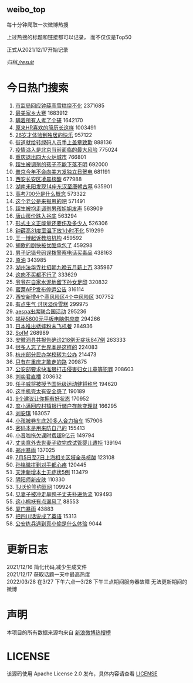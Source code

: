 weibo_top  
---
每十分钟爬取一次微博热搜  

上过热搜的标题和链接都可以记录， 而不仅仅是Top50

正式从2021/12/17开始记录  

*归档[./result](./result/)*

# 今日热门搜索  
1. [市监局回应钟薛高雪糕烧不化](https://s.weibo.com//weibo?q=%23%E5%B8%82%E7%9B%91%E5%B1%80%E5%9B%9E%E5%BA%94%E9%92%9F%E8%96%9B%E9%AB%98%E9%9B%AA%E7%B3%95%E7%83%A7%E4%B8%8D%E5%8C%96%23&Refer=top) 2371685
2. [最美家乡大赛](https://s.weibo.com//weibo?q=%23%E6%9C%80%E7%BE%8E%E5%AE%B6%E4%B9%A1%E5%A4%A7%E8%B5%9B%23&Refer=top) 1683912
3. [瞒着所有人考了个研](https://s.weibo.com//weibo?q=%23%E7%9E%92%E7%9D%80%E6%89%80%E6%9C%89%E4%BA%BA%E8%80%83%E4%BA%86%E4%B8%AA%E7%A0%94%23&Refer=top) 1642170
4. [原来HR喜欢的简历长这样](https://s.weibo.com//weibo?q=%23%E5%8E%9F%E6%9D%A5HR%E5%96%9C%E6%AC%A2%E7%9A%84%E7%AE%80%E5%8E%86%E9%95%BF%E8%BF%99%E6%A0%B7%23&Refer=top) 1003491
5. [26岁才体验到独居的快乐](https://s.weibo.com//weibo?q=%2326%E5%B2%81%E6%89%8D%E4%BD%93%E9%AA%8C%E5%88%B0%E7%8B%AC%E5%B1%85%E7%9A%84%E5%BF%AB%E4%B9%90%23&Refer=top) 957122
6. [街道就给转绿码人员手上盖章致歉](https://s.weibo.com//weibo?q=%23%E8%A1%97%E9%81%93%E5%B0%B1%E7%BB%99%E8%BD%AC%E7%BB%BF%E7%A0%81%E4%BA%BA%E5%91%98%E6%89%8B%E4%B8%8A%E7%9B%96%E7%AB%A0%E8%87%B4%E6%AD%89%23&Refer=top) 888136
7. [疫情溢入是北京当前面临的最大风险](https://s.weibo.com//weibo?q=%23%E7%96%AB%E6%83%85%E6%BA%A2%E5%85%A5%E6%98%AF%E5%8C%97%E4%BA%AC%E5%BD%93%E5%89%8D%E9%9D%A2%E4%B8%B4%E7%9A%84%E6%9C%80%E5%A4%A7%E9%A3%8E%E9%99%A9%23&Refer=top) 775024
8. [重庆退出四大火炉城市](https://s.weibo.com//weibo?q=%23%E9%87%8D%E5%BA%86%E9%80%80%E5%87%BA%E5%9B%9B%E5%A4%A7%E7%81%AB%E7%82%89%E5%9F%8E%E5%B8%82%23&Refer=top) 766801
9. [超生被调剂的孩子不能下落不明](https://s.weibo.com//weibo?q=%23%E8%B6%85%E7%94%9F%E8%A2%AB%E8%B0%83%E5%89%82%E7%9A%84%E5%AD%A9%E5%AD%90%E4%B8%8D%E8%83%BD%E4%B8%8B%E8%90%BD%E4%B8%8D%E6%98%8E%23&Refer=top) 692000
10. [普京今年不会向美方发独立日贺电](https://s.weibo.com//weibo?q=%23%E6%99%AE%E4%BA%AC%E4%BB%8A%E5%B9%B4%E4%B8%8D%E4%BC%9A%E5%90%91%E7%BE%8E%E6%96%B9%E5%8F%91%E7%8B%AC%E7%AB%8B%E6%97%A5%E8%B4%BA%E7%94%B5%23&Refer=top) 681191
11. [西安长安区凌晨核酸](https://s.weibo.com//weibo?q=%23%E8%A5%BF%E5%AE%89%E9%95%BF%E5%AE%89%E5%8C%BA%E5%87%8C%E6%99%A8%E6%A0%B8%E9%85%B8%23&Refer=top) 677988
12. [湖南耒阳发现14座东汉至唐朝古墓](https://s.weibo.com//weibo?q=%23%E6%B9%96%E5%8D%97%E8%80%92%E9%98%B3%E5%8F%91%E7%8E%B014%E5%BA%A7%E4%B8%9C%E6%B1%89%E8%87%B3%E5%94%90%E6%9C%9D%E5%8F%A4%E5%A2%93%23&Refer=top) 635901
13. [高考700分是什么概念](https://s.weibo.com//weibo?q=%23%E9%AB%98%E8%80%83700%E5%88%86%E6%98%AF%E4%BB%80%E4%B9%88%E6%A6%82%E5%BF%B5%23&Refer=top) 573322
14. [这个老公是来报恩的吧](https://s.weibo.com//weibo?q=%23%E8%BF%99%E4%B8%AA%E8%80%81%E5%85%AC%E6%98%AF%E6%9D%A5%E6%8A%A5%E6%81%A9%E7%9A%84%E5%90%A7%23&Refer=top) 571491
15. [超生被抱走调剂男孩姐姐发声](https://s.weibo.com//weibo?q=%23%E8%B6%85%E7%94%9F%E8%A2%AB%E6%8A%B1%E8%B5%B0%E8%B0%83%E5%89%82%E7%94%B7%E5%AD%A9%E5%A7%90%E5%A7%90%E5%8F%91%E5%A3%B0%23&Refer=top) 563909
16. [唐山房价跌入谷底](https://s.weibo.com//weibo?q=%23%E5%94%90%E5%B1%B1%E6%88%BF%E4%BB%B7%E8%B7%8C%E5%85%A5%E8%B0%B7%E5%BA%95%23&Refer=top) 563294
17. [形式主义正能量还要伤及多少人](https://s.weibo.com//weibo?q=%23%E5%BD%A2%E5%BC%8F%E4%B8%BB%E4%B9%89%E6%AD%A3%E8%83%BD%E9%87%8F%E8%BF%98%E8%A6%81%E4%BC%A4%E5%8F%8A%E5%A4%9A%E5%B0%91%E4%BA%BA%23&Refer=top) 526306
18. [钟薛高31度室温下放1小时不化](https://s.weibo.com//weibo?q=%23%E9%92%9F%E8%96%9B%E9%AB%9831%E5%BA%A6%E5%AE%A4%E6%B8%A9%E4%B8%8B%E6%94%BE1%E5%B0%8F%E6%97%B6%E4%B8%8D%E5%8C%96%23&Refer=top) 519299
19. [王一博起诉教培机构](https://s.weibo.com//weibo?q=%23%E7%8E%8B%E4%B8%80%E5%8D%9A%E8%B5%B7%E8%AF%89%E6%95%99%E5%9F%B9%E6%9C%BA%E6%9E%84%23&Refer=top) 459592
20. [胡歌的剧快被优酷承包了](https://s.weibo.com//weibo?q=%23%E8%83%A1%E6%AD%8C%E7%9A%84%E5%89%A7%E5%BF%AB%E8%A2%AB%E4%BC%98%E9%85%B7%E6%89%BF%E5%8C%85%E4%BA%86%23&Refer=top) 459298
21. [男子记错号码误拨警察电话买毒品](https://s.weibo.com//weibo?q=%23%E7%94%B7%E5%AD%90%E8%AE%B0%E9%94%99%E5%8F%B7%E7%A0%81%E8%AF%AF%E6%8B%A8%E8%AD%A6%E5%AF%9F%E7%94%B5%E8%AF%9D%E4%B9%B0%E6%AF%92%E5%93%81%23&Refer=top) 438163
22. [原油](https://s.weibo.com//weibo?q=%E5%8E%9F%E6%B2%B9&Refer=top) 343985
23. [湖州法华寺社招朝九晚五月薪上万](https://s.weibo.com//weibo?q=%23%E6%B9%96%E5%B7%9E%E6%B3%95%E5%8D%8E%E5%AF%BA%E7%A4%BE%E6%8B%9B%E6%9C%9D%E4%B9%9D%E6%99%9A%E4%BA%94%E6%9C%88%E8%96%AA%E4%B8%8A%E4%B8%87%23&Refer=top) 335967
24. [这肉不买都不行了](https://s.weibo.com//weibo?q=%23%E8%BF%99%E8%82%89%E4%B8%8D%E4%B9%B0%E9%83%BD%E4%B8%8D%E8%A1%8C%E4%BA%86%23&Refer=top) 333629
25. [爷爷在自家水泥地留下孙女足印](https://s.weibo.com//weibo?q=%23%E7%88%B7%E7%88%B7%E5%9C%A8%E8%87%AA%E5%AE%B6%E6%B0%B4%E6%B3%A5%E5%9C%B0%E7%95%99%E4%B8%8B%E5%AD%99%E5%A5%B3%E8%B6%B3%E5%8D%B0%23&Refer=top) 320832
26. [蜜芽APP发布停运公告](https://s.weibo.com//weibo?q=%23%E8%9C%9C%E8%8A%BDAPP%E5%8F%91%E5%B8%83%E5%81%9C%E8%BF%90%E5%85%AC%E5%91%8A%23&Refer=top) 316114
27. [西安新增4个高风险区4个中风险区](https://s.weibo.com//weibo?q=%23%E8%A5%BF%E5%AE%89%E6%96%B0%E5%A2%9E4%E4%B8%AA%E9%AB%98%E9%A3%8E%E9%99%A9%E5%8C%BA4%E4%B8%AA%E4%B8%AD%E9%A3%8E%E9%99%A9%E5%8C%BA%23&Refer=top) 307752
28. [有点生气 讨厌溢价雪糕](https://s.weibo.com//weibo?q=%E6%9C%89%E7%82%B9%E7%94%9F%E6%B0%94%20%E8%AE%A8%E5%8E%8C%E6%BA%A2%E4%BB%B7%E9%9B%AA%E7%B3%95&Refer=top) 299975
29. [aespa出席联合国活动](https://s.weibo.com//weibo?q=%23aespa%E5%87%BA%E5%B8%AD%E8%81%94%E5%90%88%E5%9B%BD%E6%B4%BB%E5%8A%A8%23&Refer=top) 295236
30. [揭秘5800元平板电脑供应商](https://s.weibo.com//weibo?q=%23%E6%8F%AD%E7%A7%985800%E5%85%83%E5%B9%B3%E6%9D%BF%E7%94%B5%E8%84%91%E4%BE%9B%E5%BA%94%E5%95%86%23&Refer=top) 294266
31. [日本推出蟋蟀粉末飞机餐](https://s.weibo.com//weibo?q=%23%E6%97%A5%E6%9C%AC%E6%8E%A8%E5%87%BA%E8%9F%8B%E8%9F%80%E7%B2%89%E6%9C%AB%E9%A3%9E%E6%9C%BA%E9%A4%90%23&Refer=top) 284936
32. [SofM](https://s.weibo.com//weibo?q=SofM&Refer=top) 268989
33. [安徽泗县共报告确诊218例无症状847例](https://s.weibo.com//weibo?q=%23%E5%AE%89%E5%BE%BD%E6%B3%97%E5%8E%BF%E5%85%B1%E6%8A%A5%E5%91%8A%E7%A1%AE%E8%AF%8A218%E4%BE%8B%E6%97%A0%E7%97%87%E7%8A%B6847%E4%BE%8B%23&Refer=top) 263333
34. [很多人忘了世界本是这样的](https://s.weibo.com//weibo?q=%23%E5%BE%88%E5%A4%9A%E4%BA%BA%E5%BF%98%E4%BA%86%E4%B8%96%E7%95%8C%E6%9C%AC%E6%98%AF%E8%BF%99%E6%A0%B7%E7%9A%84%23&Refer=top) 224083
35. [杭州部分民办学校转为公办](https://s.weibo.com//weibo?q=%23%E6%9D%AD%E5%B7%9E%E9%83%A8%E5%88%86%E6%B0%91%E5%8A%9E%E5%AD%A6%E6%A0%A1%E8%BD%AC%E4%B8%BA%E5%85%AC%E5%8A%9E%23&Refer=top) 214473
36. [只有在重庆才敢走的路](https://s.weibo.com//weibo?q=%23%E5%8F%AA%E6%9C%89%E5%9C%A8%E9%87%8D%E5%BA%86%E6%89%8D%E6%95%A2%E8%B5%B0%E7%9A%84%E8%B7%AF%23&Refer=top) 209875
37. [公安部要求快准狠打击侵害妇女儿童等犯罪](https://s.weibo.com//weibo?q=%23%E5%85%AC%E5%AE%89%E9%83%A8%E8%A6%81%E6%B1%82%E5%BF%AB%E5%87%86%E7%8B%A0%E6%89%93%E5%87%BB%E4%BE%B5%E5%AE%B3%E5%A6%87%E5%A5%B3%E5%84%BF%E7%AB%A5%E7%AD%89%E7%8A%AF%E7%BD%AA%23&Refer=top) 208603
38. [刘奕君直播](https://s.weibo.com//weibo?q=%E5%88%98%E5%A5%95%E5%90%9B%E7%9B%B4%E6%92%AD&Refer=top) 203632
39. [任子威将被授予国际级运动健将称号](https://s.weibo.com//weibo?q=%23%E4%BB%BB%E5%AD%90%E5%A8%81%E5%B0%86%E8%A2%AB%E6%8E%88%E4%BA%88%E5%9B%BD%E9%99%85%E7%BA%A7%E8%BF%90%E5%8A%A8%E5%81%A5%E5%B0%86%E7%A7%B0%E5%8F%B7%23&Refer=top) 194620
40. [这手机壳太有安全感了](https://s.weibo.com//weibo?q=%23%E8%BF%99%E6%89%8B%E6%9C%BA%E5%A3%B3%E5%A4%AA%E6%9C%89%E5%AE%89%E5%85%A8%E6%84%9F%E4%BA%86%23&Refer=top) 190189
41. [9个建议让你拥有好状态](https://s.weibo.com//weibo?q=%239%E4%B8%AA%E5%BB%BA%E8%AE%AE%E8%AE%A9%E4%BD%A0%E6%8B%A5%E6%9C%89%E5%A5%BD%E7%8A%B6%E6%80%81%23&Refer=top) 170952
42. [度小满回应村镇银行储户存款变理财](https://s.weibo.com//weibo?q=%23%E5%BA%A6%E5%B0%8F%E6%BB%A1%E5%9B%9E%E5%BA%94%E6%9D%91%E9%95%87%E9%93%B6%E8%A1%8C%E5%82%A8%E6%88%B7%E5%AD%98%E6%AC%BE%E5%8F%98%E7%90%86%E8%B4%A2%23&Refer=top) 166295
43. [刘安琪](https://s.weibo.com//weibo?q=%E5%88%98%E5%AE%89%E7%90%AA&Refer=top) 163057
44. [小孩被卷车底20多人合力抬车](https://s.weibo.com//weibo?q=%23%E5%B0%8F%E5%AD%A9%E8%A2%AB%E5%8D%B7%E8%BD%A6%E5%BA%9520%E5%A4%9A%E4%BA%BA%E5%90%88%E5%8A%9B%E6%8A%AC%E8%BD%A6%23&Refer=top) 157906
45. [密码本是用来防自己的](https://s.weibo.com//weibo?q=%23%E5%AF%86%E7%A0%81%E6%9C%AC%E6%98%AF%E7%94%A8%E6%9D%A5%E9%98%B2%E8%87%AA%E5%B7%B1%E7%9A%84%23&Refer=top) 155413
46. [小音咖拖欠课时费超9亿元](https://s.weibo.com//weibo?q=%23%E5%B0%8F%E9%9F%B3%E5%92%96%E6%8B%96%E6%AC%A0%E8%AF%BE%E6%97%B6%E8%B4%B9%E8%B6%859%E4%BA%BF%E5%85%83%23&Refer=top) 149794
47. [丈夫意外去世妻子欲完成试管婴儿遭拒](https://s.weibo.com//weibo?q=%23%E4%B8%88%E5%A4%AB%E6%84%8F%E5%A4%96%E5%8E%BB%E4%B8%96%E5%A6%BB%E5%AD%90%E6%AC%B2%E5%AE%8C%E6%88%90%E8%AF%95%E7%AE%A1%E5%A9%B4%E5%84%BF%E9%81%AD%E6%8B%92%23&Refer=top) 139194
48. [郑州暴雨](https://s.weibo.com//weibo?q=%23%E9%83%91%E5%B7%9E%E6%9A%B4%E9%9B%A8%23&Refer=top) 137025
49. [7月5日至7日上海相关区域全员核酸](https://s.weibo.com//weibo?q=%237%E6%9C%885%E6%97%A5%E8%87%B37%E6%97%A5%E4%B8%8A%E6%B5%B7%E7%9B%B8%E5%85%B3%E5%8C%BA%E5%9F%9F%E5%85%A8%E5%91%98%E6%A0%B8%E9%85%B8%23&Refer=top) 123108
50. [孙铭徽拼到对手都心疼](https://s.weibo.com//weibo?q=%23%E5%AD%99%E9%93%AD%E5%BE%BD%E6%8B%BC%E5%88%B0%E5%AF%B9%E6%89%8B%E9%83%BD%E5%BF%83%E7%96%BC%23&Refer=top) 120445
51. [天津新增本土无症状5例](https://s.weibo.com//weibo?q=%23%E5%A4%A9%E6%B4%A5%E6%96%B0%E5%A2%9E%E6%9C%AC%E5%9C%9F%E6%97%A0%E7%97%87%E7%8A%B65%E4%BE%8B%23&Refer=top) 113479
52. [阴阳师新皮肤](https://s.weibo.com//weibo?q=%E9%98%B4%E9%98%B3%E5%B8%88%E6%96%B0%E7%9A%AE%E8%82%A4&Refer=top) 110330
53. [TJ沃伦签约篮网](https://s.weibo.com//weibo?q=%23TJ%E6%B2%83%E4%BC%A6%E7%AD%BE%E7%BA%A6%E7%AF%AE%E7%BD%91%23&Refer=top) 109924
54. [见妻子被冲走旱鸭子丈夫扑进急流](https://s.weibo.com//weibo?q=%23%E8%A7%81%E5%A6%BB%E5%AD%90%E8%A2%AB%E5%86%B2%E8%B5%B0%E6%97%B1%E9%B8%AD%E5%AD%90%E4%B8%88%E5%A4%AB%E6%89%91%E8%BF%9B%E6%80%A5%E6%B5%81%23&Refer=top) 109493
55. [这小棉袄有点漏风了](https://s.weibo.com//weibo?q=%23%E8%BF%99%E5%B0%8F%E6%A3%89%E8%A2%84%E6%9C%89%E7%82%B9%E6%BC%8F%E9%A3%8E%E4%BA%86%23&Refer=top) 88553
56. [厦门暴雨](https://s.weibo.com//weibo?q=%23%E5%8E%A6%E9%97%A8%E6%9A%B4%E9%9B%A8%23&Refer=top) 43883
57. [把四川话说成了英语](https://s.weibo.com//weibo?q=%23%E6%8A%8A%E5%9B%9B%E5%B7%9D%E8%AF%9D%E8%AF%B4%E6%88%90%E4%BA%86%E8%8B%B1%E8%AF%AD%23&Refer=top) 15313
58. [公安练兵遇到真小偷是什么体验](https://s.weibo.com//weibo?q=%23%E5%85%AC%E5%AE%89%E7%BB%83%E5%85%B5%E9%81%87%E5%88%B0%E7%9C%9F%E5%B0%8F%E5%81%B7%E6%98%AF%E4%BB%80%E4%B9%88%E4%BD%93%E9%AA%8C%23&Refer=top) 9044
# 更新日志  
2021/12/16  简化代码,减少生成文件  
2021/12/17  获取话题一天中最高热度  
2022/03/28  在3/27 下午六点—3/28 下午三点期间服务器故障 无法更新期间的微博  
# 声明  
本项目的所有数据来源均来自 [新浪微博热搜榜](https://s.weibo.com/top/summary)  

# LICENSE
该源码使用 Apache License 2.0 发布，具体内容请查看 [LICENSE](./LICENSE)
